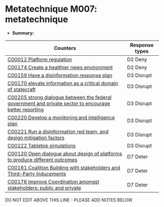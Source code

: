 # Metatechnique M007: metatechnique

* **Summary:** 


| Counters | Response types |
| -------- | -------------- |
| [C00012 Platform regulation](../counters/C00012.md) | D2 Deny |
| [C00174 Create a healthier news environment](../counters/C00174.md) | D2 Deny |
| [C00159 Have a disinformation response plan](../counters/C00159.md) | D3 Disrupt |
| [C00170 elevate information as a critical domain of statecraft](../counters/C00170.md) | D3 Disrupt |
| [C00205 strong dialogue between the federal government and private sector to encourage better reporting](../counters/C00205.md) | D3 Disrupt |
| [C00220 Develop a monitoring and intelligence plan](../counters/C00220.md) | D3 Disrupt |
| [C00221 Run a disinformation red team, and design mitigation factors](../counters/C00221.md) | D3 Disrupt |
| [C00222 Tabletop simulations](../counters/C00222.md) | D3 Disrupt |
| [C00120 Open dialogue about design of platforms to produce different outcomes](../counters/C00120.md) | D7 Deter |
| [C00161 Coalition Building with stakeholders and Third-Party Inducements](../counters/C00161.md) | D7 Deter |
| [C00176 Improve Coordination amongst stakeholders: public and private](../counters/C00176.md) | D7 Deter |



DO NOT EDIT ABOVE THIS LINE - PLEASE ADD NOTES BELOW